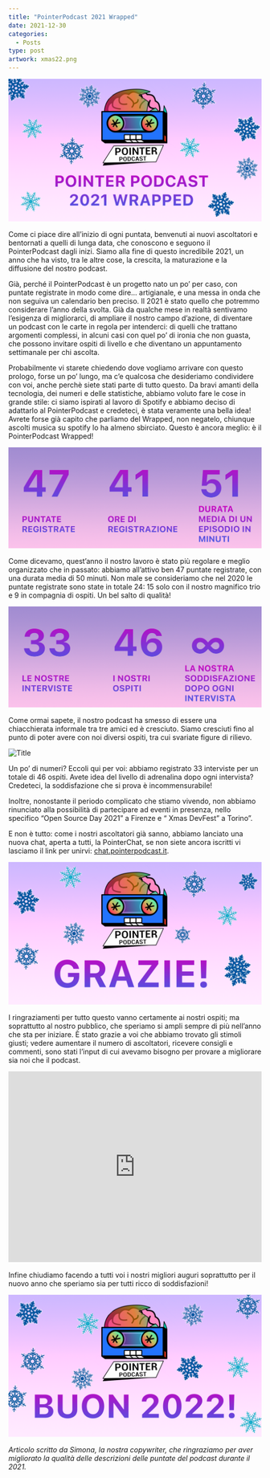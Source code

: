 ```yaml
---
title: "PointerPodcast 2021 Wrapped"
date: 2021-12-30
categories:
  - Posts
type: post
artwork: xmas22.png
---
```


![](stats_0.png "Title")

Come ci piace dire all’inizio di ogni puntata, benvenuti ai nuovi ascoltatori e bentornati a quelli di lunga data, che conoscono e seguono il PointerPodcast dagli inizi.
Siamo alla fine di questo incredibile 2021, un anno che ha visto, tra le altre cose, la crescita, la maturazione e la diffusione del nostro podcast.

Già, perché il PointerPodcast è un progetto nato un po’ per caso, con puntate registrate in modo come dire… artigianale, e una messa in onda che non seguiva un calendario ben preciso. Il 2021 è stato quello che potremmo considerare l’anno della svolta.
Già da qualche mese in realtà sentivamo l’esigenza di migliorarci, di ampliare il nostro campo d’azione, di diventare un podcast con le carte in regola per intenderci: di quelli che trattano argomenti complessi, in alcuni casi con quel po’ di ironia che non guasta, che possono invitare ospiti di livello e che diventano un appuntamento settimanale per chi ascolta.

Probabilmente vi starete chiedendo dove vogliamo arrivare con questo prologo, forse un po’ lungo, ma c’e qualcosa che desideriamo condividere con voi, anche perchè siete stati parte di tutto questo.
Da bravi amanti della tecnologia, dei numeri e delle statistiche, abbiamo voluto fare le cose in grande stile: ci siamo ispirati al lavoro di Spotify e abbiamo deciso di adattarlo al PointerPodcast e credeteci, è stata veramente una bella idea!
Avrete forse già capito che parliamo del Wrapped, non negatelo, chiunque ascolti musica su spotify lo ha almeno sbirciato. Questo è ancora meglio: è il PointerPodcast Wrapped!

![](stats_1.png "Title")

Come dicevamo, quest’anno il nostro lavoro è stato più regolare e meglio organizzato che in passato: abbiamo all’attivo ben 47 puntate registrate, con una durata media di 50 minuti. Non male se consideriamo che nel 2020 le puntate registrate sono state in totale 24: 15 solo con il nostro magnifico trio e 9 in compagnia di ospiti. Un bel salto di qualità!

![](stats_2.png "Title")

Come ormai sapete, il nostro podcast ha smesso di essere una chiacchierata informale tra tre amici ed è cresciuto. Siamo cresciuti fino al punto di poter avere con noi diversi ospiti, tra cui svariate figure di rilievo.

![](stats_3.png "Title")

Un po’ di numeri? Eccoli qui per voi: abbiamo registrato 33 interviste per un totale di 46 ospiti.
Avete idea del livello di adrenalina dopo ogni intervista? Credeteci, la soddisfazione che si prova è incommensurabile!

Inoltre, nonostante il periodo complicato che stiamo vivendo, non abbiamo rinunciato alla possibilità di partecipare ad eventi in presenza, nello specifico “Open Source Day 2021” a Firenze e “ Xmas DevFest” a Torino”.

E non è tutto: come i nostri ascoltatori già sanno, abbiamo lanciato una nuova chat, aperta a tutti, la PointerChat, se non siete ancora iscritti vi lasciamo il link per unirvi: [chat.pointerpodcast.it](chat.pointerpodcast.it).

![](stats_4.png "Title")

I ringraziamenti per tutto questo vanno certamente ai nostri ospiti; ma soprattutto al nostro pubblico, che speriamo si ampli sempre di più nell’anno che sta per iniziare.
È stato grazie a voi che abbiamo trovato gli stimoli giusti; vedere aumentare il numero di ascoltatori, ricevere consigli e commenti, sono stati l’input di cui avevamo bisogno per provare a migliorare sia noi che il podcast.

<iframe src="https://open.spotify.com/embed/playlist/6nowI30i78KAf75GJUOfz0?utm_source=generator" width="100%" height="380" frameBorder="0" allowfullscreen="" allow="autoplay; clipboard-write; encrypted-media; fullscreen; picture-in-picture"></iframe>

Infine chiudiamo facendo a tutti voi i nostri migliori auguri soprattutto per il nuovo anno che speriamo sia per tutti ricco di soddisfazioni!

![](stats_5.png "Title")

_Articolo scritto da Simona, la nostra copywriter, che ringraziamo per aver migliorato la qualità delle descrizioni delle puntate del podcast durante il 2021._

